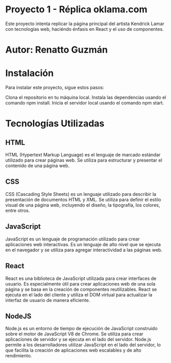 # Proyecto 1 - Réplica oklama.com
Este proyecto intenta replicar la página principal del artista
Kendrick Lamar con tecnologías web, haciéndo énfasis en React
y el uso de componentes.

# Autor: Renatto Guzmán

# Instalación
Para instalar este proyecto, sigue estos pasos:

Clona el repositorio en tu máquina local.
Instala las dependencias usando el comando npm install.
Inicia el servidor local usando el comando npm start.

# Tecnologías Utilizadas
## HTML
HTML (Hypertext Markup Language) es el lenguaje de marcado estándar utilizado para crear páginas web. Se utiliza para estructurar y presentar el contenido de una página web.

## CSS
CSS (Cascading Style Sheets) es un lenguaje utilizado para describir la presentación de documentos HTML y XML. Se utiliza para definir el estilo visual de una página web, incluyendo el diseño, la tipografía, los colores, entre otros.

## JavaScript
JavaScript es un lenguaje de programación utilizado para crear aplicaciones web interactivas. Es un lenguaje de alto nivel que se ejecuta en el navegador y se utiliza para agregar interactividad a las páginas web.

## React
React es una biblioteca de JavaScript utilizada para crear interfaces de usuario. Es especialmente útil para crear aplicaciones web de una sola página y se basa en la creación de componentes reutilizables. React se ejecuta en el lado del cliente y utiliza el DOM virtual para actualizar la interfaz de usuario de manera eficiente.

## NodeJS
Node.js es un entorno de tiempo de ejecución de JavaScript construido sobre el motor de JavaScript V8 de Chrome. Se utiliza para crear aplicaciones de servidor y se ejecuta en el lado del servidor. Node.js permite a los desarrolladores utilizar JavaScript en el lado del servidor, lo que facilita la creación de aplicaciones web escalables y de alto rendimiento.








